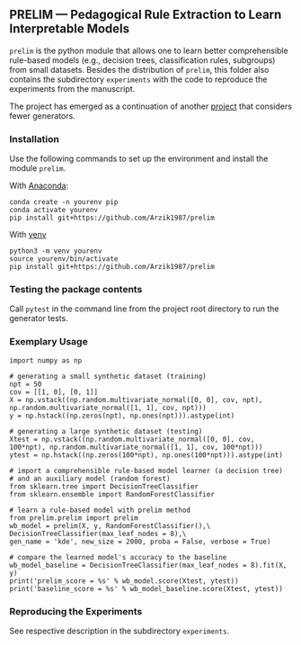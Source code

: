 ## PRELIM &mdash; **P**edagogical **R**ule **E**xtraction to **L**earn **I**nterpretable **M**odels

`prelim` is the python module that allows one to learn better comprehensible rule-based models (e.g., decision trees, classification rules, subgroups) from small datasets. Besides the distribution of `prelim`, this folder also contains the subdirectory `experiments` with the code to reproduce the experiments from the manuscript.

The project has emerged as a continuation of another [project](https://github.com/bobboman1000/gr_prim) that considers fewer generators.

### Installation

Use the following commands to set up the environment and install the module `prelim`.

With [Anaconda](https://www.anaconda.com/products/distribution):
```
conda create -n yourenv pip
conda activate yourenv
pip install git+https://github.com/Arzik1987/prelim
```

With [venv](https://packaging.python.org/en/latest/guides/installing-using-pip-and-virtual-environments/)
```
python3 -m venv yourenv
source yourenv/bin/activate
pip install git+https://github.com/Arzik1987/prelim
```

### Testing the package contents
Call <code>pytest</code> in the command line from the project root directory to run the generator tests.

### Exemplary Usage

```
import numpy as np

# generating a small synthetic dataset (training)
npt = 50
cov = [[1, 0], [0, 1]]
X = np.vstack((np.random.multivariate_normal([0, 0], cov, npt), np.random.multivariate_normal([1, 1], cov, npt)))
y = np.hstack((np.zeros(npt), np.ones(npt))).astype(int)

# generating a large synthetic dataset (testing)
Xtest = np.vstack((np.random.multivariate_normal([0, 0], cov, 100*npt), np.random.multivariate_normal([1, 1], cov, 100*npt)))
ytest = np.hstack((np.zeros(100*npt), np.ones(100*npt))).astype(int)

# import a comprehensible rule-based model learner (a decision tree)
# and an auxiliary model (random forest)
from sklearn.tree import DecisionTreeClassifier
from sklearn.ensemble import RandomForestClassifier

# learn a rule-based model with prelim method
from prelim.prelim import prelim
wb_model = prelim(X, y, RandomForestClassifier(),\
DecisionTreeClassifier(max_leaf_nodes = 8),\
gen_name = 'kde', new_size = 2000, proba = False, verbose = True)

# compare the learned model's accuracy to the baseline
wb_model_baseline = DecisionTreeClassifier(max_leaf_nodes = 8).fit(X, y)
print('prelim_score = %s' % wb_model.score(Xtest, ytest))
print('baseline_score = %s' % wb_model_baseline.score(Xtest, ytest))
```


### Reproducing the Experiments
See respective description in the subdirectory `experiments`.
